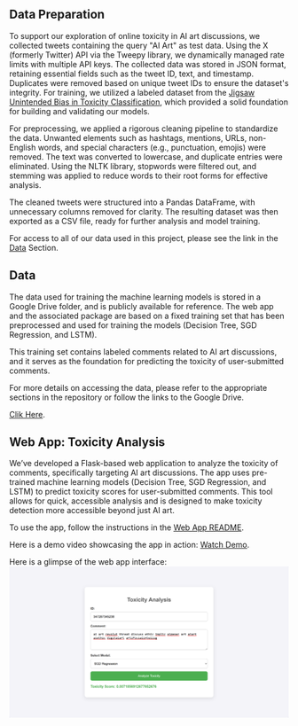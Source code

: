 ## Data Preparation

To support our exploration of online toxicity in AI art discussions, we collected tweets containing the query "AI Art" as test data. Using the X (formerly Twitter) API via the Tweepy library, we dynamically managed rate limits with multiple API keys. The collected data was stored in JSON format, retaining essential fields such as the tweet ID, text, and timestamp. Duplicates were removed based on unique tweet IDs to ensure the dataset's integrity. For training, we utilized a labeled dataset from the [Jigsaw Unintended Bias in Toxicity Classification](https://www.kaggle.com/c/jigsaw-unintended-bias-in-toxicity-classification/data), which provided a solid foundation for building and validating our models.

For preprocessing, we applied a rigorous cleaning pipeline to standardize the data. Unwanted elements such as hashtags, mentions, URLs, non-English words, and special characters (e.g., punctuation, emojis) were removed. The text was converted to lowercase, and duplicate entries were eliminated. Using the NLTK library, stopwords were filtered out, and stemming was applied to reduce words to their root forms for effective analysis.

The cleaned tweets were structured into a Pandas DataFrame, with unnecessary columns removed for clarity. The resulting dataset was then exported as a CSV file, ready for further analysis and model training.

For access to all of our data used in this project, please see the link in the [Data](#data) Section.

## Data

The data used for training the machine learning models is stored in a Google Drive folder, and is publicly available for reference. The web app and the associated package are based on a fixed training set that has been preprocessed and used for training the models (Decision Tree, SGD Regression, and LSTM).

This training set contains labeled comments related to AI art discussions, and it serves as the foundation for predicting the toxicity of user-submitted comments.

For more details on accessing the data, please refer to the appropriate sections in the repository or follow the links to the Google Drive.

[Clik Here](https://drive.google.com/drive/folders/1sf55eVN4-7yXEqG6ucAwWtQQ9Klx7KHt?usp=sharing).

## Web App: Toxicity Analysis

We’ve developed a Flask-based web application to analyze the toxicity of comments, specifically targeting AI art discussions. The app uses pre-trained machine learning models (Decision Tree, SGD Regression, and LSTM) to predict toxicity scores for user-submitted comments. This tool allows for quick, accessible analysis and is designed to make toxicity detection more accessible beyond just AI art.

To use the app, follow the instructions in the [Web App README](./app/README.md).

Here is a demo video showcasing the app in action: [Watch Demo](https://drive.google.com/drive/folders/19lgwRHGh3OYQ3scmR-haQzbSbdO8L0MP?usp=sharing).

Here is a glimpse of the web app interface: ![](./images/web_app.png)
